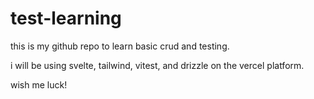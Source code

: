 # test-learning

this is my github repo to learn basic crud and testing.

i will be using svelte, tailwind, vitest, and drizzle on the vercel platform.

wish me luck!